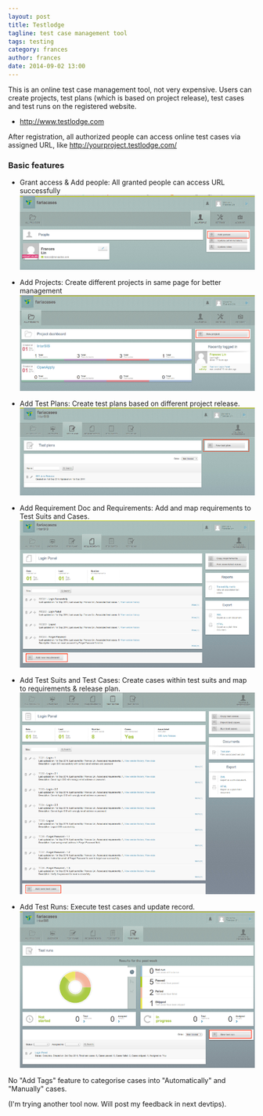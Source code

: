 ```yaml
---
layout: post
title: Testlodge
tagline: test case management tool
tags: testing
category: frances
author: frances
date: 2014-09-02 13:00
---
```

This is an online test case management tool, not very expensive. Users can create projects, test plans (which is based on project release), test cases and test runs on the registered website.

- <http://www.testlodge.com>

After registration, all authorized people can access online test cases via assigned URL, like http://yourproject.testlodge.com/

### Basic features

- Grant access & Add people: All granted people can access URL successfully
  ![testlodge1](/assets/images/2014-09-02-testlodge1.png)

- Add Projects: Create different projects in same page for better management
  ![testlodge2](/assets/images/2014-09-02-testlodge2.png)

- Add Test Plans: Create test plans based on different project release.
  ![testlodge3](/assets/images/2014-09-02-testlodge3.png)

- Add Requirement Doc and Requirements: Add and map requirements to Test Suits and Cases.
  ![testlodge5](/assets/images/2014-09-02-testlodge5.png)

- Add Test Suits and Test Cases: Create cases within test suits and map to requirements & release plan.
  ![testlodge6](/assets/images/2014-09-02-testlodge6.png)

- Add Test Runs: Execute test cases and update record.
  ![testlodge7](/assets/images/2014-09-02-testlodge7.png)

No "Add Tags" feature to categorise cases into "Automatically" and "Manually" cases.

(I'm trying another tool now. Will post my feedback in next devtips).

